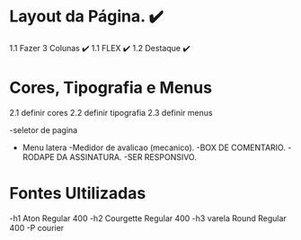 # Layout da Página. ✔️
1.1 Fazer 3 Colunas ✔️
1.1 FLEX ✔️
1.2 Destaque ✔️

# Cores, Tipografia e Menus
2.1 definir cores
2.2 definir tipografia
2.3 definir menus


-seletor de pagina
- Menu latera
-Medidor de avalicao (mecanico).
-BOX DE COMENTARIO.
-RODAPE DA ASSINATURA.
-SER RESPONSIVO.

# Fontes Ultilizadas
-h1 Aton Regular 400
-h2 Courgette Regular 400
-h3 varela Round Regular 400
-P courier